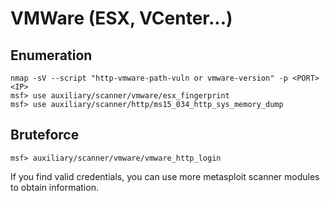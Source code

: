 # VMWare (ESX, VCenter...)

## Enumeration

```
nmap -sV --script "http-vmware-path-vuln or vmware-version" -p <PORT> <IP>
msf> use auxiliary/scanner/vmware/esx_fingerprint
msf> use auxiliary/scanner/http/ms15_034_http_sys_memory_dump 
```

## Bruteforce

```
msf> auxiliary/scanner/vmware/vmware_http_login
```

If you find valid credentials, you can use more metasploit scanner modules to obtain information.
